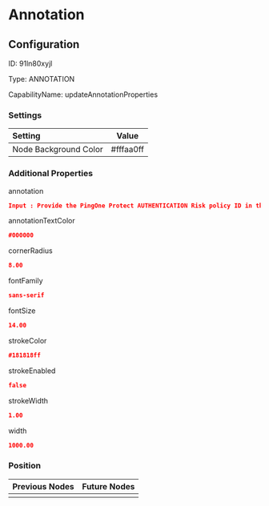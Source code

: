 # Annotation
## Configuration
ID:  91ln80xyjl

Type: ANNOTATION 

CapabilityName: updateAnnotationProperties

### Settings
| Setting | Value  |
| :------------------------ | ---------------------------------------- |
| Node Background Color | #fffaa0ff | 

 




### Additional Properties
annotation
 ```json 
Input : Provide the PingOne Protect AUTHENTICATION Risk policy ID in this  "Invoke PingOne Protect Subflow" connector
```


annotationTextColor
 ```json 
#000000
```


cornerRadius
 ```json 
8.00
```


fontFamily
 ```json 
sans-serif
```


fontSize
 ```json 
14.00
```


strokeColor
 ```json 
#181818ff
```


strokeEnabled
 ```json 
false
```


strokeWidth
 ```json 
1.00
```


width
 ```json 
1000.00
```




### Position
| Previous Nodes | Future Nodes |
| :------------- | ------------ |
|  |  |